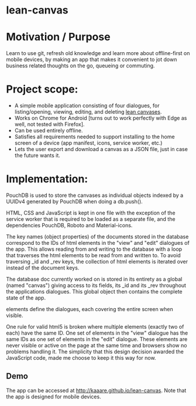 # lean-canvas

Motivation / Purpose
====================
Learn to use git, refresh old knowledge and learn more about offline-first on mobile devices, by making an app that makes it convenient to jot down business related thoughts on the go, queueing or commuting.

Project scope:
==============
* A simple mobile application consisting of four dialogues, for listing/opening, viewing, editing, and deleting [lean canvases](http://ask.leanstack.com/business-model-design-fundamentals/concepts-and-definitions/what-is-a-lean-canvas).
* Works on Chrome for Android [turns out to work perfectly with Edge as well, not tested with Firefox].
* Can be used entirely offline.
* Satisfies all requirements needed to support installing to the home screen of a device (app manifest, icons, service worker, etc.)
* Lets the user export and download a canvas as a JSON file, just in case the future wants it.


Implementation:
===============
PouchDB is used to store the canvases as individual objects indexed by a UUIDv4 generated by PouchDB when doing a db.push().

HTML, CSS and JavaScript is kept in one file with the exception of the service worker that is required to be loaded as a separate file, and the dependencies PouchDB, Roboto and Material-icons.

The key names (object properties) of the documents stored in the database correspond to the IDs of html elements in the "view" and "edit" dialogues of the app. This allows reading from and writing to the database with a loop that traverses the html elements to be read from and written to. To avoid traversing \_id and \_rev keys, the collection of html elements is iterated over instead of the document keys.

The database doc currently worked on is stored in its entirety as a global (named "canvas") giving access to its fields, its \_id and its \_rev throughout the applications dialogues. This global object then contains the complete state of the app.

<section> elements define the dialogues, each covering the entire screen when visible.

One rule for valid html5 is broken where multiple elements (exactly two of each) have the same ID. One set of elements in the "view" dialogue has the same IDs as one set of elements in the "edit" dialogue. These elements are never visible or active on the page at the same time and browsers show no problems handling it. The simplicity that this design decision awarded the JavaScript code, made me choose to keep it this way for now.

Demo
====
The app can be accessed at http://kaaare.github.io/lean-canvas. Note that the app is designed for mobile devices.
